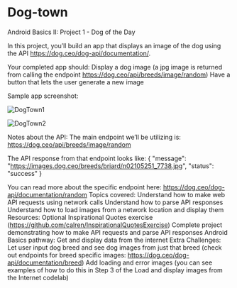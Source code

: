 # Dog-town

Android Basics II: Project 1 - Dog of the Day

In this project, you’ll build an app that displays an image of the dog using the API https://dog.ceo/dog-api/documentation/.

Your completed app should:
Display a dog image (a jpg image is returned from calling the endpoint https://dog.ceo/api/breeds/image/random)
Have a button that lets the user generate a new image

Sample app screenshot:

![DogTown1](https://user-images.githubusercontent.com/73762759/145702166-e50cfb25-b12e-4b62-bd5f-242e19961572.png)

![DogTown2](https://user-images.githubusercontent.com/73762759/145702170-90f138a2-99c0-4928-b6d2-7fcb27e61fea.png)


Notes about the API:
The main endpoint we’ll be utilizing is: https://dog.ceo/api/breeds/image/random 

The API response from that endpoint looks like:
{
    "message": "https://images.dog.ceo/breeds/briard/n02105251_7738.jpg",
    "status": "success"
}

You can read more about the specific endpoint here: https://dog.ceo/dog-api/documentation/random 
Topics covered:
Understand how to make web API requests using network calls
Understand how to parse API responses 
Understand how to load images from a network location and display them
Resources:
Optional Inspirational Quotes exercise (https://github.com/calren/InspirationalQuotesExercise)
Complete project demonstrating how to make API requests and parse API responses
Android Basics pathway: Get and display data from the internet
Extra Challenges:
Let user input dog breed and see dog images from just that breed (check out endpoints for breed specific images: ​​https://dog.ceo/dog-api/documentation/breed)
Add loading and error images (you can see examples of how to do this in Step 3 of the Load and display images from the Internet codelab)
